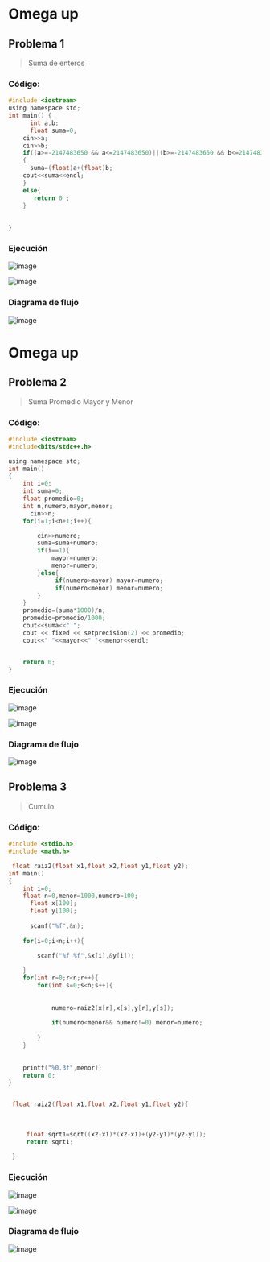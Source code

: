 # Omega up

## Problema 1 
>Suma de enteros 

### Código:

```c
#include <iostream>
using namespace std;
int main() {
      int a,b;
      float suma=0;
    cin>>a;
    cin>>b;
    if((a>=-2147483650 && a<=2147483650)||(b>=-2147483650 && b<=2147483650))
    {
      suma=(float)a+(float)b;
    cout<<suma<<endl;
    }
    else{
       return 0 ;
    }
  
 
}
```

### Ejecución
![image](img/p1_ejec.jpg)

![image](img/p1_score.jpg)

### Diagrama de flujo
![image](img/p1_Diagrama%20de%20flujo.png)


# Omega up

## Problema 2
>Suma Promedio Mayor y Menor

### Código:

```c
#include <iostream>
#include<bits/stdc++.h>

using namespace std;
int main()
{
    int i=0;
    int suma=0;
    float promedio=0;
    int n,numero,mayor,menor;
      cin>>n;
    for(i=1;i<n+1;i++){

        cin>>numero;
        suma=suma+numero;
        if(i==1){
            mayor=numero;
            menor=numero;
        }else{
             if(numero>mayor) mayor=numero;
             if(numero<menor) menor=numero;
        }
    }
    promedio=(suma*1000)/n;
    promedio=promedio/1000;
    cout<<suma<<" ";
    cout << fixed << setprecision(2) << promedio;
    cout<<" "<<mayor<<" "<<menor<<endl;


    return 0;
}
```

### Ejecución
![image](img/p2_ejec.jpg)

![image](img/p2_score.jpg)

### Diagrama de flujo
![image](img/p2_Diagrama%20de%20flujo%20(1).png)


## Problema 3
>Cumulo

### Código:

```c
#include <stdio.h>
#include <math.h>

 float raiz2(float x1,float x2,float y1,float y2);
int main()
{
    int i=0;
    float n=0,menor=1000,numero=100;
      float x[100];
      float y[100];
    
      scanf("%f",&n);
    
    for(i=0;i<n;i++){

        scanf("%f %f",&x[i],&y[i]);
        
    }
    for(int r=0;r<n;r++){
        for(int s=0;s<n;s++){
            
          
            numero=raiz2(x[r],x[s],y[r],y[s]);
           
            if(numero<menor&& numero!=0) menor=numero;
        
        }
    }
    
    
    printf("%0.3f",menor);
    return 0;
}


 float raiz2(float x1,float x2,float y1,float y2){
    
 
 
     float sqrt1=sqrt((x2-x1)*(x2-x1)+(y2-y1)*(y2-y1));
     return sqrt1;
     
 }
```

### Ejecución
![image](img/p3_ejec.jpg)

![image](img/p3_score.jpg)

### Diagrama de flujo
![image](img/p3_Diagrama_cumulo.png)